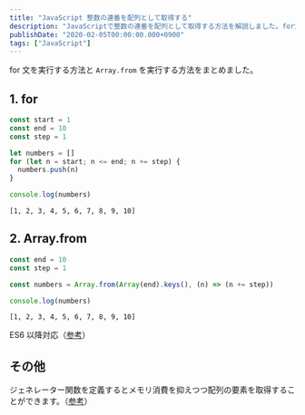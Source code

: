 ```yaml
---
title: "JavaScript 整数の連番を配列として取得する"
description: "JavaScriptで整数の連番を配列として取得する方法を解説しました。for文とArray.fromを用いた実装例を記載し、それぞれの結果を示しました。"
publishDate: "2020-02-05T00:00:00.000+0900"
tags: ["JavaScript"]
---
```


for 文を実行する方法と `Array.from` を実行する方法をまとめました。

## 1. for

```js
const start = 1
const end = 10
const step = 1

let numbers = []
for (let n = start; n <= end; n += step) {
  numbers.push(n)
}

console.log(numbers)
```

```
[1, 2, 3, 4, 5, 6, 7, 8, 9, 10]
```

## 2. Array.from

```js
const end = 10
const step = 1

const numbers = Array.from(Array(end).keys(), (n) => (n += step))

console.log(numbers)
```

```
[1, 2, 3, 4, 5, 6, 7, 8, 9, 10]
```

ES6 以降対応（[参考](https://developer.mozilla.org/ja/docs/Web/JavaScript/Reference/Global_Objects/Array/from)）

## その他

ジェネレーター関数を定義するとメモリ消費を抑えつつ配列の要素を取得することができます。（[参考](https://blog.mudatobunka.org/entry/2015/10/31/222750)）
